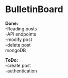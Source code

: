 # BulletinBoard

<b>Done:</b>
<br>
-Reading posts 
<br>
-API endpoints 
<br>
-modify post
<br>
-delete post
<br>
mongoDB

<b>ToDo:</b>
<br>
-create post
<br>
-authentication
